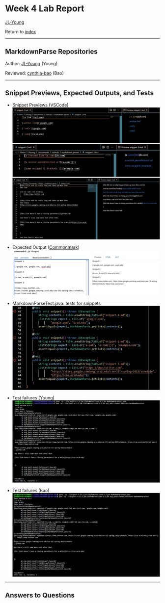 # Week 4 Lab Report

[JL-Young](https://github.com/JL-Young)

Return to [index](https://jl-young.github.io/cse15l-lab-reports/)

---
## MarkdownParse Repositories

Author: [JL-Young](https://github.com/JL-Young/markdown-parser) (Young)

Reviewed: [cynthia-bao](https://github.com/cynthia-bao/markdown-parser) (Bao)

---
## Snippet Previews, Expected Outputs, and Tests

- Snippet Previews (VSCode)
![snippet-1-preview](lab-report-4/snippet-1-preview.jpg)
![snippet-2-preview](lab-report-4/snippet-2-preview.jpg)
![snippet-3-preview](lab-report-4/snippet-3-preview.jpg)

- Expected Output ([Commonmark](https://spec.commonmark.org/dingus/))
![expected-outputs](lab-report-4/snippets-expected-outputs.jpg)

- MarkdownParseTest.java: tests for snippets
![MarkdownParseTest.java code](lab-report-4/MarkdownParseTest_snippet-tests.jpg)

- Test failures (Young)
![Test-failures_Young](lab-report-4/MarkdownParseTest_snippet-failures.jpg)

- Test failures (Bao)
![Test-failures_Bao](lab-report-4/MarkdownParseTest-Bao_snippet-failures.jpg)

---
## Answers to Questions